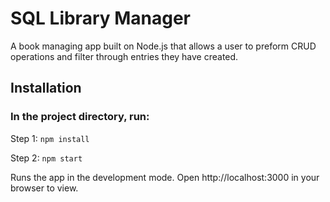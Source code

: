# SQL Library Manager

A book managing app built on Node.js that allows a user to preform CRUD operations and filter through entries they have created.

## Installation

### In the project directory, run:

Step 1: `npm install`

Step 2: `npm start`

Runs the app in the development mode.
Open http://localhost:3000 in your browser to view.
